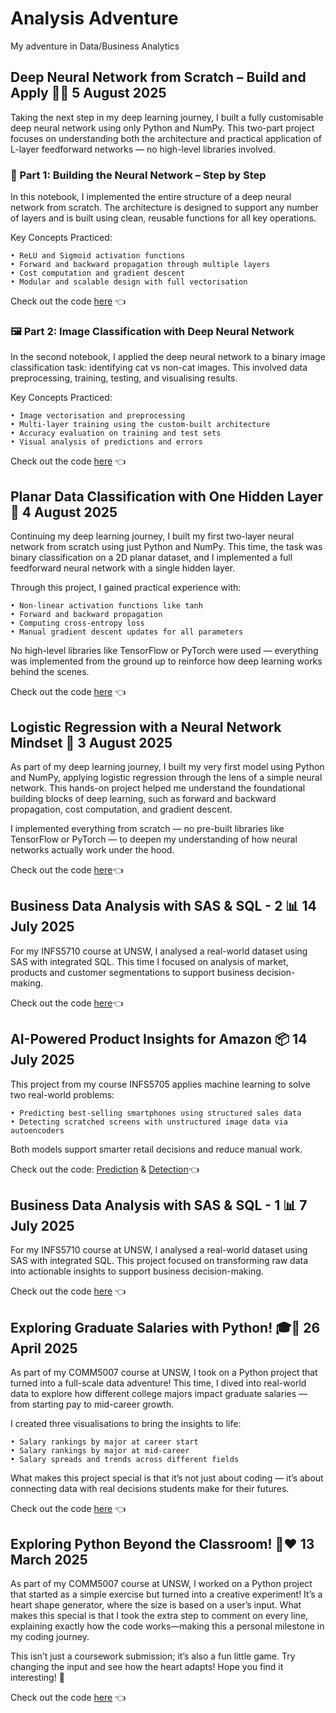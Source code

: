 # Analysis Adventure
My adventure in Data/Business Analytics

## Deep Neural Network from Scratch – Build and Apply 🧠📸 5 August 2025

Taking the next step in my deep learning journey, I built a fully customisable deep neural network using only Python and NumPy. This two-part project focuses on understanding both the architecture and practical application of L-layer feedforward networks — no high-level libraries involved.

### 🔧 Part 1: Building the Neural Network – Step by Step

In this notebook, I implemented the entire structure of a deep neural network from scratch. The architecture is designed to support any number of layers and is built using clean, reusable functions for all key operations.

Key Concepts Practiced:

	• ReLU and Sigmoid activation functions
	• Forward and backward propagation through multiple layers
	• Cost computation and gradient descent
	• Modular and scalable design with full vectorisation

Check out the code [here](https://github.com/dominikx93/analysis-adventure/blob/main/Building_your_Deep_Neural_Network_Step_by_Step.ipynb) 👈

### 🖼️ Part 2: Image Classification with Deep Neural Network

In the second notebook, I applied the deep neural network to a binary image classification task: identifying cat vs non-cat images. This involved data preprocessing, training, testing, and visualising results.

Key Concepts Practiced:

	• Image vectorisation and preprocessing
	• Multi-layer training using the custom-built architecture
	• Accuracy evaluation on training and test sets
	• Visual analysis of predictions and errors

Check out the code [here](https://github.com/dominikx93/analysis-adventure/blob/main/Deep%20Neural%20Network%20-%20Application.ipynb) 👈

## Planar Data Classification with One Hidden Layer 🧠 4 August 2025

Continuing my deep learning journey, I built my first two-layer neural network from scratch using just Python and NumPy. This time, the task was binary classification on a 2D planar dataset, and I implemented a full feedforward neural network with a single hidden layer.

Through this project, I gained practical experience with:

	• Non-linear activation functions like tanh
	• Forward and backward propagation
	• Computing cross-entropy loss
	• Manual gradient descent updates for all parameters

No high-level libraries like TensorFlow or PyTorch were used — everything was implemented from the ground up to reinforce how deep learning works behind the scenes.

Check out the code [here](https://github.com/dominikx93/analysis-adventure/blob/main/Planar_data_classification_with_one_hidden_layer.ipynb) 👈

## Logistic Regression with a Neural Network Mindset 🤖 3 August 2025

As part of my deep learning journey, I built my very first model using Python and NumPy, applying logistic regression through the lens of a simple neural network. This hands-on project helped me understand the foundational building blocks of deep learning, such as forward and backward propagation, cost computation, and gradient descent.

I implemented everything from scratch — no pre-built libraries like TensorFlow or PyTorch — to deepen my understanding of how neural networks actually work under the hood.

Check out the code [here](https://github.com/dominikx93/analysis-adventure/blob/main/Logistic_Regression_with_a_Neural_Network_mindset.ipynb)👈

## Business Data Analysis with SAS & SQL - 2 📊 14 July 2025
For my INFS5710 course at UNSW, I analysed a real-world dataset using SAS with integrated SQL. This time I focused on analysis of market, products and customer segmentations to support business decision-making. 

Check out the code [here](https://github.com/dominikx93/analysis-adventure/blob/main/LaNew25_Analysis_2.sas)👈

## AI-Powered Product Insights for Amazon 📦 14 July 2025
This project from my course INFS5705 applies machine learning to solve two real-world problems:

	• Predicting best-selling smartphones using structured sales data
	• Detecting scratched screens with unstructured image data via autoencoders

Both models support smarter retail decisions and reduce manual work.

Check out the code: [Prediction](https://github.com/dominikx93/analysis-adventure/blob/main/MachineLearning_StructuredData.ipynb) & [Detection](https://github.com/dominikx93/analysis-adventure/blob/main/MachineLearning_UnstructuredData.ipynb)👈

## Business Data Analysis with SAS & SQL - 1 📊 7 July 2025
For my INFS5710 course at UNSW, I analysed a real-world dataset using SAS with integrated SQL. This project focused on transforming raw data into actionable insights to support business decision-making. 

Check out the code [here](https://github.com/dominikx93/analysis-adventure/blob/main/LaNew25_Analysis_1.sas) 👈

## Exploring Graduate Salaries with Python! 🎓🐍 26 April 2025
As part of my COMM5007 course at UNSW, I took on a Python project that turned into a full-scale data adventure! This time, I dived into real-world data to explore how different college majors impact graduate salaries — from starting pay to mid-career growth.

I created three visualisations to bring the insights to life:

	• Salary rankings by major at career start
	• Salary rankings by major at mid-career
	• Salary spreads and trends across different fields

What makes this project special is that it’s not just about coding — it’s about connecting data with real decisions students make for their futures. 

Check out the code [here](https://github.com/dominikx93/analysis-adventure/blob/main/Graduates_Income_byMajor_Visualisation.ipynb) 👈

## Exploring Python Beyond the Classroom! 🐍❤️ 13 March 2025
As part of my COMM5007 course at UNSW, I worked on a Python project that started as a simple exercise but turned into a creative experiment! It’s a heart shape generator, where the size is based on a user’s input. What makes this special is that I took the extra step to comment on every line, explaining exactly how the code works—making this a personal milestone in my coding journey. 

This isn’t just a coursework submission; it’s also a fun little game. Try changing the input and see how the heart adapts! Hope you find it interesting! 🚀 

Check out the code [here](https://github.com/dominikx93/analysis-adventure/blob/main/HeartShape.ipynb) 👈

